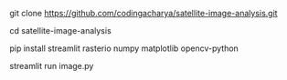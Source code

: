 git clone https://github.com/codingacharya/satellite-image-analysis.git

cd satellite-image-analysis

pip install streamlit rasterio numpy matplotlib opencv-python

streamlit run image.py
